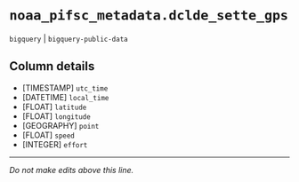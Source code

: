 # `noaa_pifsc_metadata.dclde_sette_gps`
`bigquery` | `bigquery-public-data`

## Column details
* [TIMESTAMP] `utc_time`
* [DATETIME]  `local_time`
* [FLOAT]     `latitude`
* [FLOAT]     `longitude`
* [GEOGRAPHY] `point`
* [FLOAT]     `speed`
* [INTEGER]   `effort`

-------------------------------------------------------------------------------
*Do not make edits above this line.*
